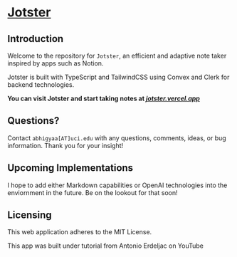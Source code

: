 # <a href="https://jotster.vercel.app"><ins>Jotster</ins></a>

## Introduction
Welcome to the repository for `Jotster`, an efficient and adaptive note taker inspired by apps such as Notion. 

Jotster is built with TypeScript and TailwindCSS using Convex and Clerk for backend technologies. 

**You can visit Jotster and start taking notes at [*jotster.vercel.app*](https://jotster.vercel.app)**

## Questions?
Contact `abhigyaa[AT]uci.edu` with any questions, comments, ideas, or bug information. Thank you for your insight!

## Upcoming Implementations
I hope to add either Markdown capabilities or OpenAI technologies into the enviornment in the future. Be on the lookout for that soon!

## Licensing

This web application adheres to the MIT License.

This app was built under tutorial from Antonio Erdeljac on YouTube